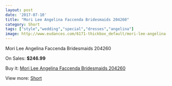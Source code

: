 ```yaml
---
layout: post
date: '2017-07-10'
title: "Mori Lee Angelina Faccenda Bridesmaids 204260"
category: Short
tags: ["style","wedding","special","dresses","angelina"]
image: http://www.eudances.com/6171-thickbox_default/mori-lee-angelina-faccenda-bridesmaids-204260.jpg
---
```

Mori Lee Angelina Faccenda Bridesmaids 204260

On Sales: **$246.99**
<a href="https://www.eudances.com/en/short/2208-mori-lee-angelina-faccenda-bridesmaids-204260.html"><amp-img layout="responsive" width="600" height="600" src="//www.eudances.com/6171-thickbox_default/mori-lee-angelina-faccenda-bridesmaids-204260.jpg" alt="Mori Lee Angelina Faccenda Bridesmaids 204260 0" /></a>
<a href="https://www.eudances.com/en/short/2208-mori-lee-angelina-faccenda-bridesmaids-204260.html"><amp-img layout="responsive" width="600" height="600" src="//www.eudances.com/6174-thickbox_default/mori-lee-angelina-faccenda-bridesmaids-204260.jpg" alt="Mori Lee Angelina Faccenda Bridesmaids 204260 1" /></a>
<a href="https://www.eudances.com/en/short/2208-mori-lee-angelina-faccenda-bridesmaids-204260.html"><amp-img layout="responsive" width="600" height="600" src="//www.eudances.com/6173-thickbox_default/mori-lee-angelina-faccenda-bridesmaids-204260.jpg" alt="Mori Lee Angelina Faccenda Bridesmaids 204260 2" /></a>
<a href="https://www.eudances.com/en/short/2208-mori-lee-angelina-faccenda-bridesmaids-204260.html"><amp-img layout="responsive" width="600" height="600" src="//www.eudances.com/6172-thickbox_default/mori-lee-angelina-faccenda-bridesmaids-204260.jpg" alt="Mori Lee Angelina Faccenda Bridesmaids 204260 3" /></a>

Buy it: [Mori Lee Angelina Faccenda Bridesmaids 204260](https://www.eudances.com/en/short/2208-mori-lee-angelina-faccenda-bridesmaids-204260.html "Mori Lee Angelina Faccenda Bridesmaids 204260")

View more: [Short](https://www.eudances.com/en/25-short "Short")